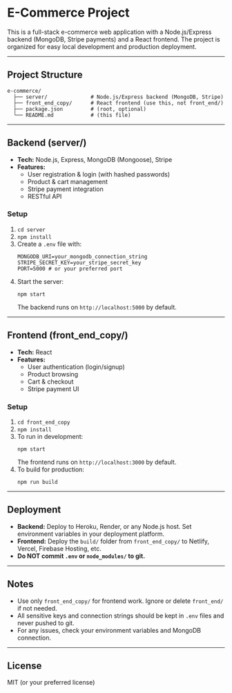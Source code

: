 # E-Commerce Project

This is a full-stack e-commerce web application with a Node.js/Express backend (MongoDB, Stripe payments) and a React frontend. The project is organized for easy local development and production deployment.

---

## Project Structure

```
e-commerce/
  ├── server/              # Node.js/Express backend (MongoDB, Stripe)
  ├── front_end_copy/      # React frontend (use this, not front_end/)
  ├── package.json         # (root, optional)
  └── README.md            # (this file)
```

---

## Backend (server/)
- **Tech:** Node.js, Express, MongoDB (Mongoose), Stripe
- **Features:**
  - User registration & login (with hashed passwords)
  - Product & cart management
  - Stripe payment integration
  - RESTful API

### Setup
1. `cd server`
2. `npm install`
3. Create a `.env` file with:
   ```
   MONGODB_URI=your_mongodb_connection_string
   STRIPE_SECRET_KEY=your_stripe_secret_key
   PORT=5000 # or your preferred port
   ```
4. Start the server:
   ```
   npm start
   ```
   The backend runs on `http://localhost:5000` by default.

---

## Frontend (front_end_copy/)
- **Tech:** React
- **Features:**
  - User authentication (login/signup)
  - Product browsing
  - Cart & checkout
  - Stripe payment UI

### Setup
1. `cd front_end_copy`
2. `npm install`
3. To run in development:
   ```
   npm start
   ```
   The frontend runs on `http://localhost:3000` by default.
4. To build for production:
   ```
   npm run build
   ```

---

## Deployment
- **Backend:** Deploy to Heroku, Render, or any Node.js host. Set environment variables in your deployment platform.
- **Frontend:** Deploy the `build/` folder from `front_end_copy/` to Netlify, Vercel, Firebase Hosting, etc.
- **Do NOT commit `.env` or `node_modules/` to git.**

---

## Notes
- Use only `front_end_copy/` for frontend work. Ignore or delete `front_end/` if not needed.
- All sensitive keys and connection strings should be kept in `.env` files and never pushed to git.
- For any issues, check your environment variables and MongoDB connection.

---

## License
MIT (or your preferred license) 

